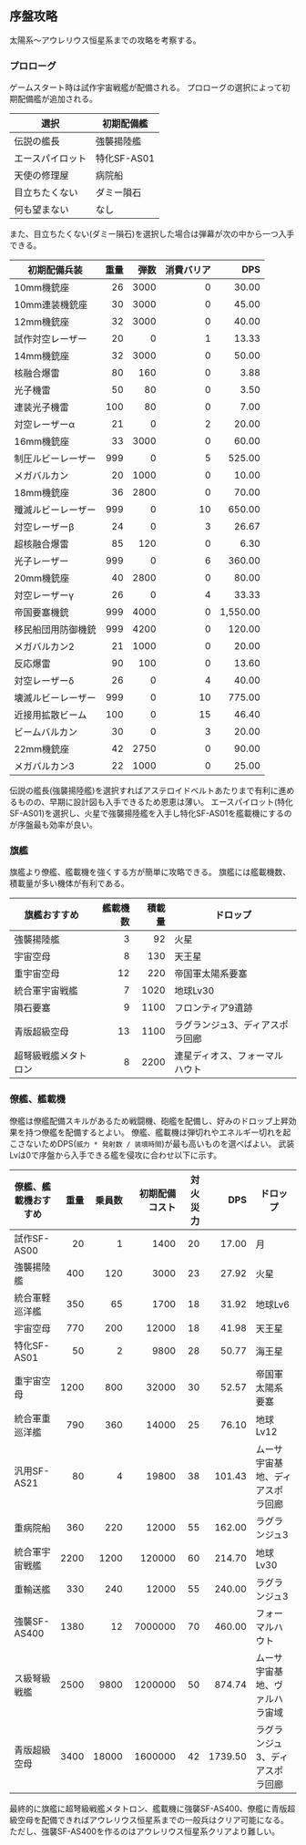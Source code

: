 ## 序盤攻略

太陽系～アウレリウス恒星系までの攻略を考察する。

### プロローグ

ゲームスタート時は試作宇宙戦艦が配備される。
プロローグの選択によって初期配備艦が追加される。

| 選択             | 初期配備艦  |
|------------------|-------------|
| 伝説の艦長       | 強襲揚陸艦  |
| エースパイロット | 特化SF-AS01 |
| 天使の修理屋     | 病院船      |
| 目立ちたくない   | ダミー隕石  |
| 何も望まない     | なし        |

また、目立ちたくない(ダミー隕石)を選択した場合は弾幕が次の中から一つ入手できる。

| 初期配備兵装       | 重量 | 弾数 | 消費バリア |      DPS |
|--------------------|-----:|-----:|-----------:|---------:|
| 10mm機銃座         |   26 | 3000 |          0 |    30.00 |
| 10mm連装機銃座     |   30 | 3000 |          0 |    45.00 |
| 12mm機銃座         |   32 | 3000 |          0 |    40.00 |
| 試作対空レーザー   |   20 |    0 |          1 |    13.33 |
| 14mm機銃座         |   32 | 3000 |          0 |    50.00 |
| 核融合爆雷         |   80 |  160 |          0 |     3.88 |
| 光子機雷           |   50 |   80 |          0 |     3.50 |
| 連装光子機雷       |  100 |   80 |          0 |     7.00 |
| 対空レーザーα     |   21 |    0 |          2 |    20.00 |
| 16mm機銃座         |   33 | 3000 |          0 |    60.00 |
| 制圧ルビーレーザー |  999 |    0 |          5 |   525.00 |
| メガバルカン       |   20 | 1000 |          0 |    10.00 |
| 18mm機銃座         |   36 | 2800 |          0 |    70.00 |
| 殲滅ルビーレーザー |  999 |    0 |         10 |   650.00 |
| 対空レーザーβ     |   24 |    0 |          3 |    26.67 |
| 超核融合爆雷       |   85 |  120 |          0 |     6.30 |
| 光子レーザー       |  999 |    0 |          6 |   360.00 |
| 20mm機銃座         |   40 | 2800 |          0 |    80.00 |
| 対空レーザーγ     |   26 |    0 |          4 |    33.33 |
| 帝国要塞機銃       |  999 | 4000 |          0 | 1,550.00 |
| 移民船団用防御機銃 |  999 | 4200 |          0 |   120.00 |
| メガバルカン2      |   21 | 1000 |          0 |    20.00 |
| 反応爆雷           |   90 |  100 |          0 |    13.60 |
| 対空レーザーδ     |   26 |    0 |          4 |    40.00 |
| 壊滅ルビーレーザー |  999 |    0 |         10 |   775.00 |
| 近接用拡散ビーム   |  100 |    0 |         15 |    46.40 |
| ビームバルカン     |   30 |    0 |          3 |    20.00 |
| 22mm機銃座         |   42 | 2750 |          0 |    90.00 |
| メガバルカン3      |   22 | 1000 |          0 |    25.00 |

伝説の艦長(強襲揚陸艦)を選択すればアステロイドベルトあたりまで有利に進めるものの、早期に設計図も入手できるため恩恵は薄い。
エースパイロット(特化SF-AS01)を選択し、火星で強襲揚陸艦を入手し特化SF-AS01を艦載機にするのが序盤最も効率が良い。

### 旗艦

旗艦より僚艦、艦載機を強くする方が簡単に攻略できる。
旗艦には艦載機数、積載量が多い機体が有利である。

| 旗艦おすすめ         | 艦載機数 | 積載量 | ドロップ                        |
|----------------------|---------:|-------:|---------------------------------|
| 強襲揚陸艦           |        3 |     92 | 火星                            |
| 宇宙空母             |        8 |    130 | 天王星                          |
| 重宇宙空母           |       12 |    220 | 帝国軍太陽系要塞                |
| 統合軍宇宙戦艦       |        7 |   1020 | 地球Lv30                        |
| 隕石要塞             |        9 |   1100 | フロンティア9遺跡               |
| 青版超級空母         |       13 |   1100 | ラグランジュ3、ディアスポラ回廊 |
| 超弩級戦艦メタトロン |        8 |   2200 | 連星ディオス、フォーマルハウト  |

### 僚艦、艦載機

僚艦は僚艦配備スキルがあるため戦闘機、砲艦を配備し、好みのドロップ上昇効果を持つ僚艦を配備するとよい。
僚艦、艦載機は弾切れやエネルギー切れを起こさないためDPS(`威力 * 発射数 / 装填時間`)が最も高いものを選べばよい。
武装Lvは0で序盤から入手できる艦を侵攻に合わせ以下に示す。

| 僚艦、艦載機おすすめ| 重量 | 乗員数 | 初期配備コスト | 対火災力 | DPS      | ドロップ                           |
|---------------------|-----:|-------:|---------------:|---------:|---------:|------------------------------------|
| 試作SF-AS00         |   20 |      1 |           1400 |       20 |    17.00 | 月                                 |
| 強襲揚陸艦          |  400 |    120 |           3000 |       23 |    27.92 | 火星                               |
| 統合軍軽巡洋艦      |  350 |     65 |           1700 |       18 |    31.92 | 地球Lv6                            |
| 宇宙空母            |  770 |    200 |          12000 |       18 |    41.98 | 天王星                             |
| 特化SF-AS01         |   50 |      2 |           9800 |       28 |    50.77 | 海王星                             |
| 重宇宙空母          | 1200 |    800 |          32000 |       30 |    52.57 | 帝国軍太陽系要塞                   |
| 統合軍重巡洋艦      |  790 |    360 |          14000 |       25 |    76.10 | 地球Lv12                           |
| 汎用SF-AS21         |   80 |      4 |          19800 |       38 |   101.43 | ムーサ宇宙基地、ディアスポラ回廊   |
| 重病院船            |  360 |    220 |          12000 |       55 |   162.00 | ラグランジュ3                      |
| 統合軍宇宙戦艦      | 2200 |   1200 |         120000 |       60 |   214.70 | 地球Lv30                           |
| 重輸送艦            |  330 |    240 |          12000 |       55 |   240.00 | ラグランジュ3                      |
| 強襲SF-AS400        | 1380 |     12 |        7000000 |       70 |   460.00 | フォーマルハウト                   |
| ス級弩級戦艦        | 2500 |   9800 |        1200000 |       50 |   874.74 | ムーサ宇宙基地、ヴァルハラ宙域     |
| 青版超級空母        | 3400 |  18000 |        1600000 |       42 |  1739.50 | ラグランジュ3、ディアスポラ回廊    |

最終的に旗艦に超弩級戦艦メタトロン、艦載機に強襲SF-AS400、僚艦に青版超級空母を配備できればアウレリウス恒星系までの一般兵はクリア可能になる。
ただし、強襲SF-AS400を作るのはアウレリウス恒星系クリアより難しい。
